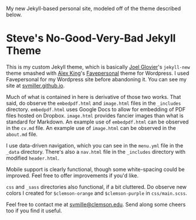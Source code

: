 My new Jekyll-based personal site, modeled off of the theme described below.



Steve's No-Good-Very-Bad Jekyll Theme
=====================================

This is my custom Jekyll theme, which is basically [Joel Glovier](http://joelglovier.com/)'s `jekyll-new` theme smashed with [Alex King](http://www.alexking.org)'s [Favepersonal](https://crowdfavorite.com/favepersonal/) theme for Wordpress. I used Favepersonal for my Wordpress site before abandoning it. You can see my site at [svmiller.github.io](http://svmiller.github.io).

Much of what is contained in here is derivative of those two works. That said, do observe the `embedpdf.html` and `image.html` files in the `_includes` directory. `embedpdf.html` uses Google Docs to allow for embedding of PDF files hosted on Dropbox. `image.html` provides fancier images than what is standard for Markdown. An example use of `embedpdf.html` can be observed in the `cv.md` file. An example use of `image.html` can be observed in the `about.md` file.

I use data-driven navigation, which you can see in the `menu.yml` file in the `_data` directory. There's also a `nav.html` file in the `_includes` directory with modified `header.html`.

Mobile support is clearly functional, though some white-spacing could be improved. Feel free to offer improvements if you'd like.

`css` and `_sass` directories also functional, if a bit cluttered. Do observe new colors I created for `$clemson-orange` and `$clemson-purple` in `css/main.scss`.

Feel free to contact me at svmille@clemson.edu. Send along some cheers too if you find it useful.
